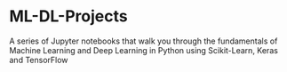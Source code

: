 # ML-DL-Projects
A series of Jupyter notebooks that walk you through the fundamentals of Machine Learning and Deep Learning in Python using Scikit-Learn, Keras and TensorFlow

